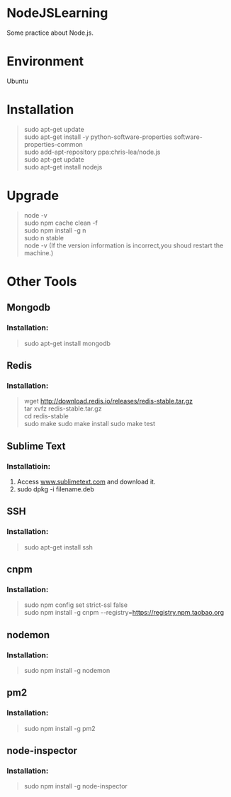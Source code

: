 # NodeJSLearning
Some practice about Node.js.

# Environment
Ubuntu

# Installation
>sudo apt-get update  
>sudo apt-get install -y python-software-properties software-properties-common  
>sudo add-apt-repository ppa:chris-lea/node.js  
>sudo apt-get update  
>sudo apt-get install nodejs  

# Upgrade
>node -v  
>sudo npm cache clean -f  
>sudo npm install -g n  
>sudo n stable  
>node -v  (If the version information is incorrect,you shoud restart the machine.)

# Other Tools

## Mongodb
### Installation:
>sudo apt-get install mongodb

## Redis
### Installation:
>wget http://download.redis.io/releases/redis-stable.tar.gz  
>tar xvfz redis-stable.tar.gz  
>cd redis-stable  
>sudo make
>sudo make install
>sudo make test

## Sublime Text
### Installatioin:
1. Access www.sublimetext.com and download it.  
2. sudo dpkg -i filename.deb

## SSH
### Installation:
>sudo apt-get install ssh

## cnpm
### Installation:
>sudo npm config set strict-ssl false  
>sudo npm install -g cnpm --registry=https://registry.npm.taobao.org

## nodemon
### Installation:
>sudo npm install -g nodemon

## pm2
### Installation:
>sudo npm install -g pm2

## node-inspector
### Installation:
>sudo npm install -g node-inspector
